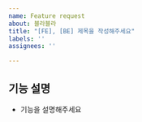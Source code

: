 ```yaml
---
name: Feature request
about: 블라블라
title: "[FE], [BE] 제목을 작성해주세요"
labels: ''
assignees: ''

---
```


## 기능 설명
- 기능을 설명해주세요
